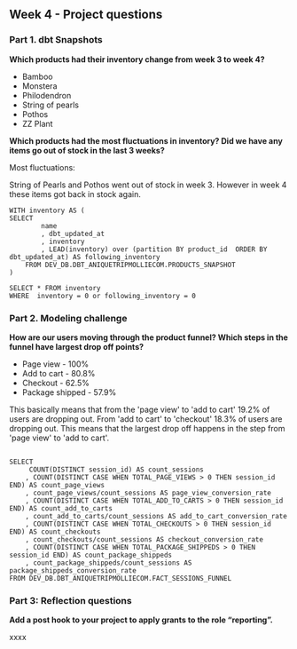 ## Week 4 - Project questions

### Part 1. dbt Snapshots
**Which products had their inventory change from week 3 to week 4?**

* Bamboo
* Monstera 
* Philodendron 
* String of pearls
* Pothos
* ZZ Plant


**Which products had the most fluctuations in inventory? Did we have any items go out of stock in the last 3 weeks?**

Most fluctuations:

String of Pearls and Pothos went out of stock in week 3. However in week 4 these items got back in stock again.
```
WITH inventory AS (  
SELECT
        name
        , dbt_updated_at
        , inventory
        , LEAD(inventory) over (partition BY product_id  ORDER BY dbt_updated_at) AS following_inventory
    FROM DEV_DB.DBT_ANIQUETRIPMOLLIECOM.PRODUCTS_SNAPSHOT 
)

SELECT * FROM inventory
WHERE  inventory = 0 or following_inventory = 0 
```

### Part 2. Modeling challenge

**How are our users moving through the product funnel? Which steps in the funnel have largest drop off points?**

* Page view - 100% 
* Add to cart - 80.8%
* Checkout - 62.5%
* Package shipped - 57.9%

This basically means that from the 'page view' to 'add to cart' 19.2% of users are dropping out. From 'add to cart' to 'checkout' 18.3% of users are dropping out. This means that the largest drop off happens in the step from 'page view' to 'add to cart'.

```

SELECT
     COUNT(DISTINCT session_id) AS count_sessions
    , COUNT(DISTINCT CASE WHEN TOTAL_PAGE_VIEWS > 0 THEN session_id END) AS count_page_views
    , count_page_views/count_sessions AS page_view_conversion_rate
    , COUNT(DISTINCT CASE WHEN TOTAL_ADD_TO_CARTS > 0 THEN session_id END) AS count_add_to_carts
    , count_add_to_carts/count_sessions AS add_to_cart_conversion_rate
    , COUNT(DISTINCT CASE WHEN TOTAL_CHECKOUTS > 0 THEN session_id END) AS count_checkouts
    , count_checkouts/count_sessions AS checkout_conversion_rate
    , COUNT(DISTINCT CASE WHEN TOTAL_PACKAGE_SHIPPEDS > 0 THEN session_id END) AS count_package_shippeds
    , count_package_shippeds/count_sessions AS package_shippeds_conversion_rate
FROM DEV_DB.DBT_ANIQUETRIPMOLLIECOM.FACT_SESSIONS_FUNNEL

```


### Part 3: Reflection questions
**Add a post hook to your project to apply grants to the role “reporting”.**

xxxx

